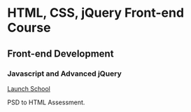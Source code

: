 # HTML, CSS, jQuery Front-end Course
## Front-end Development
### Javascript and Advanced jQuery
[Launch School](http:www//launchschool.com)

PSD to HTML Assessment.
